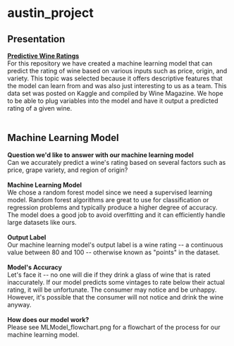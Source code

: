 # austin_project

## Presentation

<ins>**Predictive Wine Ratings**</ins><br>
For this repository we have created a machine learning model that can predict the rating of wine based on various inputs such as price, origin, and variety. This topic was selected because it offers descriptive features that the model can learn from and was also just interesting to us as a team. This data set was posted on Kaggle and compiled by Wine Magazine. We hope to be able to plug variables into the model and have it output a predicted rating of a given wine.<br><br>

## Machine Learning Model

**Question we'd like to answer with our machine learning model**<br>
Can we accurately predict a wine's rating based on several factors such as price, grape variety, and region of origin?<br><br>
**Machine Learning Model**<br>
We chose a random forest model since we need a supervised learning model. Random forest algorithms are great to use for classification or regression problems and typically produce a higher degree of accuracy. The model does a good job to avoid overfitting and it can efficiently handle large datasets like ours.<br><br>
**Output Label**<br>
Our machine learning model's output label is a wine rating -- a continuous value between 80 and 100 -- otherwise known as "points" in the dataset.<br><br> 
**Model's Accuracy**<br>
Let's face it -- no one will die if they drink a glass of wine that is rated inaccurately. If our model predicts some vintages to rate below their actual rating, it will be unfortunate. The consumer may notice and be unhappy. However, it's possible that the consumer will not notice and drink the wine anyway.<br><br> 
**How does our model work?**<br>
Please see MLModel_flowchart.png for a flowchart of the process for our machine learning model.<br><br>


